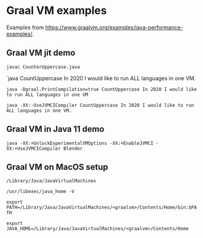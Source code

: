 # Graal VM examples

Examples from https://www.graalvm.org/examples/java-performance-examples/.

## Graal VM jit demo

`javac CounterUppercase.java`

`java CountUppercase In 2020 I would like to run ALL languages in one VM.

`java -Dgraal.PrintCompilation=true CountUppercase In 2020 I would like to run ALL languages in one VM`

`java -XX:-UseJVMCICompiler CountUppercase In 2020 I would like to run ALL languages in one VM.`

## Graal VM in Java 11 demo

`java -XX:+UnlockExperimentalVMOptions -XX:+EnableJVMCI -XX:+UseJVMCICompiler Blender`

## Graal VM on MacOS setup

`/Library/Java/JavaVirtualMachines`

`/usr/libexec/java_home -V`

`export PATH=/Library/Java/JavaVirtualMachines/<graalvm>/Contents/Home/bin:$PATH`

`export JAVA_HOME=/Library/Java/JavaVirtualMachines/<graalvm>/Contents/Home`
